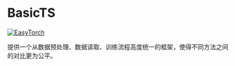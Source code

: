 # BasicTS

[![EasyTorch](https://img.shields.io/badge/Developing%20with-EasyTorch-2077ff.svg)](https://github.com/cnstark/easytorch)

提供一个从数据预处理、数据读取、训练流程高度统一的框架，使得不同方法之间的对比更为公平。

